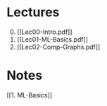 
# Lectures
0. [[Lec00-Intro.pdf]] 
1. [[Lec01-ML-Basics.pdf]]
2. [[Lec02-Comp-Graphs.pdf]]

# Notes
[[1. ML-Basics]]

